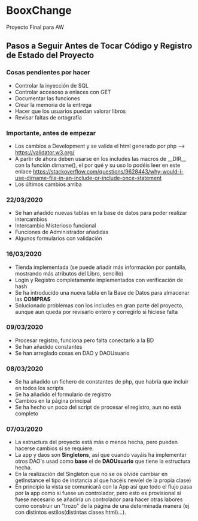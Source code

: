 # BooxChange
Proyecto Final para AW

## Pasos a Seguir Antes de Tocar Código y Registro de Estado del Proyecto

### Cosas pendientes por hacer
 - Controlar la inyección de SQL
 - Controlar accesoso a enlaces con GET
 - Documentar las funciones
 - Crear la memoria de la entrega
 - Hacer que los usuarios puedan valorar libros
 - Revisar faltas de ortografía

### Importante, antes de empezar
- Los cambios a Development y se valida el html generado por php --> https://validator.w3.org/ 
- A partir de ahora deben usarse en los includes las macros de \_\_DIR_\_ con la función dirname(), el por qué y su uso lo podéis leer en este enlace https://stackoverflow.com/questions/9628443/why-would-i-use-dirname-file-in-an-include-or-include-once-statement
- Los últimos cambios arriba

### 22/03/2020
* Se han añadido nuevas tablas en la base de datos para poder realizar intercambios
* Intercambio Misterioso funcional
* Funciones de Administrador añadidas
* Algunos formularios con validación

### 16/03/2020
* Tienda implementada (se puede añadir más información por pantalla, mostrando más atributos del Libro, sencillo)
* Login y Registro completamente implementados con verificación de hash
* Se ha introducido una nueva tabla en la Base de Datos para almacenar las __COMPRAS__
* Solucionado problemas con los includes en gran parte del proyecto, aunque aun queda por revisarlo entero y corregirlo si hiciese falta

### 09/03/2020
* Procesar registro, funciona pero falta conectarlo a la BD
* Se han añadido constantes
* Se han arreglado cosas en DAO y DAOUsuario 

### 08/03/2020

* Se ha añadido un fichero de constantes de php, que habría que incluir en todos los scripts
* Se ha añadido el formulario de registro
* Cambios en la página principal
* Se ha hecho un poco del script de procesar el registro, aun no está completo

### 07/03/2020

* La estructura del proyecto está más o menos hecha, pero pueden hacerse cambios si se requiere.
* La app y daos son **Singletons**, así que cuando vayáis ha implementar otros DAO's usad como **base** el de **DAOUsuario** que tiene la estructura hecha.
* En la realización del Singleton que no se os olvide cambiar en getInstance el tipo de instancia al que hacéis new(el de la propia clase)
* En principio la vista se comunicará con la App así que todo el flujo pasa por la app como si fuese un controlador, pero esto es provisional si fuese necesario se añadiría un controlador para hacer otras labores como construir un "trozo" de la página de una determinada manera (ej con distintos estilos(distintas clases html)...).
